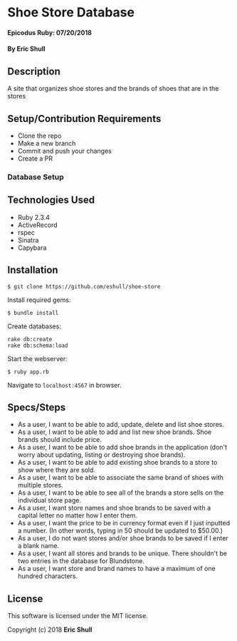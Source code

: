 # Shoe Store Database

#### Epicodus Ruby: 07/20/2018

#### By Eric Shull

## Description

A site that organizes shoe stores and the brands of shoes that are in the stores


## Setup/Contribution Requirements

* Clone the repo
* Make a new branch
* Commit and push your changes
* Create a PR

### Database Setup


## Technologies Used

* Ruby 2.3.4
* ActiveRecord
* rspec
* Sinatra
* Capybara


Installation
------------

```
$ git clone https://github.com/eshull/shoe-store
```

Install required gems:
```
$ bundle install
```

Create databases:
```
rake db:create
rake db:schema:load
```

Start the webserver:
```
$ ruby app.rb
```

Navigate to `localhost:4567` in browser.

## Specs/Steps

  * As a user, I want to be able to add, update, delete and list shoe stores.
  * As a user, I want to be able to add and list new shoe brands. Shoe brands should include price.
  * As a user, I want to be able to add shoe brands in the application (don't worry about updating, listing or destroying shoe brands).
  * As a user, I want to be able to add existing shoe brands to a store to show where they are sold.
  * As a user, I want to be able to associate the same brand of shoes with multiple stores.
  * As a user, I want to be able to see all of the brands a store sells on the individual store page.
  * As a user, I want store names and shoe brands to be saved with a capital letter no matter how I enter them.
  * As a user, I want the price to be in currency format even if I just inputted a number. (In other words, typing in 50 should be updated to $50.00.)
  * As a user, I do not want stores and/or shoe brands to be saved if I enter a blank name.
  * As a user, I want all stores and brands to be unique. There shouldn't be two entries in the database for Blundstone.
  * As a user, I want store and brand names to have a maximum of one hundred characters.


## License

This software is licensed under the MIT license.

Copyright (c) 2018 **Eric Shull**
